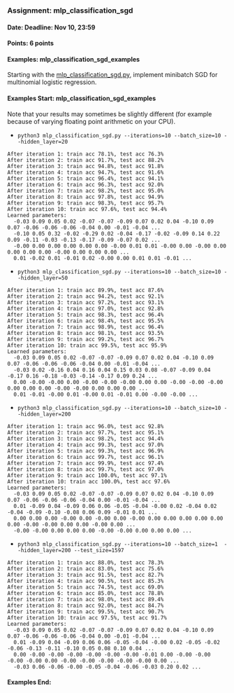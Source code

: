 ### Assignment: mlp_classification_sgd
#### Date: Deadline: Nov 10, 23:59
#### Points: 6 points
#### Examples: mlp_classification_sgd_examples

Starting with the [mlp_classification_sgd.py](https://github.com/ufal/npfl129/tree/master/labs/04/mlp_classification_sgd.py),
implement minibatch SGD for multinomial logistic regression.

#### Examples Start: mlp_classification_sgd_examples
Note that your results may sometimes be slightly different (for example because of varying floating point arithmetic on your CPU).
- `python3 mlp_classification_sgd.py --iterations=10 --batch_size=10 --hidden_layer=20`
```
After iteration 1: train acc 78.1%, test acc 76.3%
After iteration 2: train acc 91.7%, test acc 88.2%
After iteration 3: train acc 94.8%, test acc 91.8%
After iteration 4: train acc 94.7%, test acc 91.6%
After iteration 5: train acc 96.4%, test acc 94.1%
After iteration 6: train acc 96.3%, test acc 92.0%
After iteration 7: train acc 98.2%, test acc 95.0%
After iteration 8: train acc 97.8%, test acc 94.9%
After iteration 9: train acc 98.3%, test acc 95.7%
After iteration 10: train acc 97.6%, test acc 94.4%
Learned parameters:
  -0.03 0.09 0.05 0.02 -0.07 -0.07 -0.09 0.07 0.02 0.04 -0.10 0.09 0.07 -0.06 -0.06 -0.06 -0.04 0.00 -0.01 -0.04 ...
  -0.10 0.05 0.32 -0.02 -0.29 0.02 -0.04 -0.17 -0.02 -0.09 0.14 0.22 0.09 -0.11 -0.03 -0.13 -0.17 -0.09 -0.07 0.02 ...
  -0.00 0.00 0.00 0.00 0.00 0.00 -0.00 0.01 0.01 -0.00 0.00 -0.00 0.00 0.00 0.00 0.00 -0.00 0.00 0.00 0.00 ...
  0.01 -0.02 0.01 -0.01 0.02 -0.00 0.00 0.01 0.01 -0.01 ...
```
- `python3 mlp_classification_sgd.py --iterations=10 --batch_size=10 --hidden_layer=50`
```
After iteration 1: train acc 89.9%, test acc 87.6%
After iteration 2: train acc 94.2%, test acc 92.1%
After iteration 3: train acc 97.2%, test acc 93.1%
After iteration 4: train acc 97.0%, test acc 92.8%
After iteration 5: train acc 98.3%, test acc 96.4%
After iteration 6: train acc 98.4%, test acc 95.5%
After iteration 7: train acc 98.9%, test acc 96.4%
After iteration 8: train acc 98.1%, test acc 93.5%
After iteration 9: train acc 99.2%, test acc 96.7%
After iteration 10: train acc 99.5%, test acc 95.9%
Learned parameters:
  -0.03 0.09 0.05 0.02 -0.07 -0.07 -0.09 0.07 0.02 0.04 -0.10 0.09 0.07 -0.06 -0.06 -0.06 -0.04 0.00 -0.01 -0.04 ...
  -0.03 0.02 -0.16 0.04 0.16 0.04 0.15 0.03 0.08 -0.07 -0.09 0.04 -0.17 0.16 -0.18 -0.03 -0.14 -0.17 0.09 0.24 ...
  0.00 -0.00 -0.00 0.00 -0.00 -0.00 -0.00 0.00 0.00 -0.00 -0.00 -0.00 0.00 0.00 0.00 -0.00 -0.00 0.00 0.00 0.00 ...
  0.01 -0.01 -0.00 0.01 -0.00 0.01 -0.01 0.00 -0.00 -0.00 ...
```
- `python3 mlp_classification_sgd.py --iterations=10 --batch_size=10 --hidden_layer=200`
```
After iteration 1: train acc 96.0%, test acc 92.8%
After iteration 2: train acc 97.7%, test acc 95.1%
After iteration 3: train acc 98.2%, test acc 94.4%
After iteration 4: train acc 99.3%, test acc 97.0%
After iteration 5: train acc 99.3%, test acc 96.9%
After iteration 6: train acc 99.7%, test acc 96.1%
After iteration 7: train acc 99.9%, test acc 97.4%
After iteration 8: train acc 99.7%, test acc 97.0%
After iteration 9: train acc 100.0%, test acc 97.1%
After iteration 10: train acc 100.0%, test acc 97.6%
Learned parameters:
  -0.03 0.09 0.05 0.02 -0.07 -0.07 -0.09 0.07 0.02 0.04 -0.10 0.09 0.07 -0.06 -0.06 -0.06 -0.04 0.00 -0.01 -0.04 ...
  0.01 -0.09 0.04 -0.09 0.06 0.06 -0.05 -0.04 -0.00 0.02 -0.04 0.02 -0.04 -0.09 -0.10 -0.08 0.06 0.09 -0.01 0.01 ...
  0.00 0.00 0.00 -0.00 0.00 -0.00 0.00 -0.00 0.00 0.00 0.00 0.00 0.00 0.00 -0.00 -0.00 0.00 0.00 -0.00 0.00 ...
  -0.00 -0.00 0.00 0.00 0.00 -0.00 -0.00 0.00 0.00 0.00 ...
```
- `python3 mlp_classification_sgd.py --iterations=10 --batch_size=1  --hidden_layer=200 --test_size=1597`
```
After iteration 1: train acc 88.0%, test acc 78.3%
After iteration 2: train acc 83.0%, test acc 75.6%
After iteration 3: train acc 91.5%, test acc 82.7%
After iteration 4: train acc 90.5%, test acc 85.3%
After iteration 5: train acc 74.5%, test acc 69.0%
After iteration 6: train acc 85.0%, test acc 78.8%
After iteration 7: train acc 98.0%, test acc 89.4%
After iteration 8: train acc 92.0%, test acc 84.7%
After iteration 9: train acc 99.5%, test acc 90.7%
After iteration 10: train acc 97.5%, test acc 91.7%
Learned parameters:
  -0.03 0.09 0.05 0.02 -0.07 -0.07 -0.09 0.07 0.02 0.04 -0.10 0.09 0.07 -0.06 -0.06 -0.06 -0.04 0.00 -0.01 -0.04 ...
  0.01 -0.09 0.04 -0.09 0.06 0.06 -0.05 -0.04 -0.00 0.02 -0.05 -0.02 -0.06 -0.13 -0.11 -0.10 0.05 0.08 0.10 0.04 ...
  0.00 -0.00 -0.00 -0.00 -0.00 -0.00 -0.00 -0.01 0.00 -0.00 -0.00 -0.00 -0.00 0.00 -0.00 -0.00 -0.00 -0.00 -0.00 0.00 ...
  -0.03 0.06 -0.06 -0.00 -0.05 -0.04 -0.06 -0.03 0.20 0.02 ...
```
#### Examples End:
